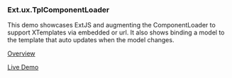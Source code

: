 ### Ext.ux.TplComponentLoader

This demo showcases ExtJS and augmenting the ComponentLoader to support XTemplates via embedded or url.
It also shows binding a model to the template that auto updates when the model changes.

[Overview](http://davepatten.net/examples/Ext.ux.TplComponentLoader)

[Live Demo](http://davepatten.net/examples/Ext.ux.TplComponentLoader/demo)